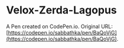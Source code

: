 # Velox-Zerda-Lagopus

A Pen created on CodePen.io. Original URL: [https://codepen.io/sabbathka/pen/BaQoVjG](https://codepen.io/sabbathka/pen/BaQoVjG).


